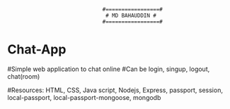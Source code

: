                                   #=================#
                                   # MD BAHAUDDIN #
                                  #=================#

# Chat-App

#Simple web application to chat online
#Can be login, singup, logout, chat(room)

#Resources: HTML, CSS, Java script, Nodejs, Express, passport, session,  local-passport, local-passport-mongoose, mongodb
